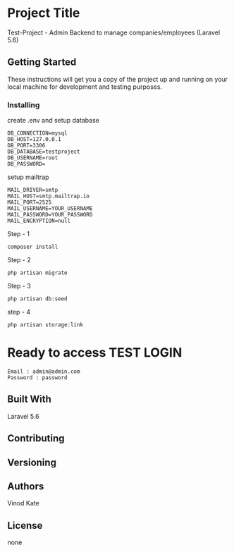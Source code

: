 # Project Title

Test-Project - Admin Backend to manage companies/employees (Laravel 5.6)

## Getting Started

These instructions will get you a copy of the project up and running on your local machine for development and testing purposes.


### Installing

create .env and setup database
```
DB_CONNECTION=mysql
DB_HOST=127.0.0.1
DB_PORT=3306
DB_DATABASE=testproject
DB_USERNAME=root
DB_PASSWORD=
```

setup mailtrap
```
MAIL_DRIVER=smtp
MAIL_HOST=smtp.mailtrap.io
MAIL_PORT=2525
MAIL_USERNAME=YOUR_USERNAME
MAIL_PASSWORD=YOUR_PASSWORD
MAIL_ENCRYPTION=null
```
Step - 1

```
composer install
```

Step - 2

```
php artisan migrate
```

Step - 3

```
php artisan db:seed

```

step - 4

```
php artisan storage:link

```

# Ready to access TEST LOGIN

```
Email : admin@admin.com
Password : password

```


## Built With

Laravel 5.6

## Contributing

## Versioning

## Authors

Vinod Kate

## License

none
